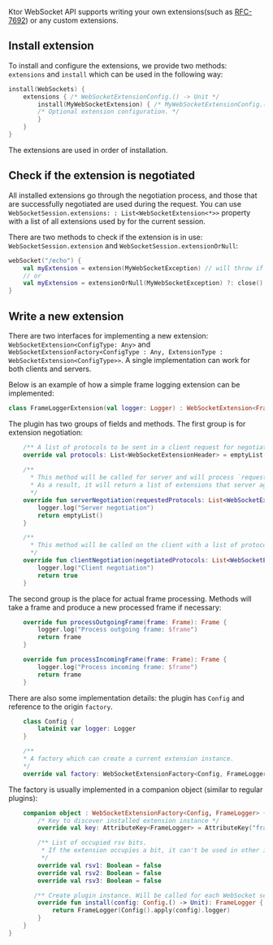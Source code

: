 [//]: # (title: WebSocket extensions API)

Ktor WebSocket API supports writing your own extensions(such as [RFC-7692](https://tools.ietf.org/html/rfc7692))
or any custom extensions.

## Install extension

To install and configure the extensions, we provide two methods: `extensions` and `install` which can be used in the following way:
```kotlin
install(WebSockets) {
    extensions { /* WebSocketExtensionConfig.() -> Unit */
        install(MyWebSocketExtension) { /* MyWebSocketExtensionConfig.() -> Unit */
        /* Optional extension configuration. */ 
        }
    }
}
```

The extensions are used in order of installation.

## Check if the extension is negotiated

All installed extensions go through the negotiation process, and those that are successfully negotiated are used during the request.
You can use `WebSocketSession.extensions: : List<WebSocketExtension<*>>` property with a list of all extensions used
by for the current session.

There are two methods to check if the extension is in use: `WebSocketSession.extension` and `WebSocketSession.extensionOrNull`:
```kotlin
webSocket("/echo") {
    val myExtension = extension(MyWebSocketException) // will throw if `MyWebSocketException` is not negotiated
    // or
    val myExtension = extensionOrNull(MyWebSocketException) ?: close() // will close the session if `MyWebSocketException` is not negotiated
}
```

## Write a new extension

There are two interfaces for implementing a new extension: `WebSocketExtension<ConfigType: Any>` and
`WebSocketExtensionFactory<ConfigType : Any, ExtensionType : WebSocketExtension<ConfigType>>`.
A single implementation can work for both clients and servers.

Below is an example of how a simple frame logging extension can be implemented:

```kotlin
class FrameLoggerExtension(val logger: Logger) : WebSocketExtension<FrameLogger.Config> {
```

The plugin has two groups of fields and methods. The first group is for extension negotiation:

```kotlin
    /** A list of protocols to be sent in a client request for negotiation **/
    override val protocols: List<WebSocketExtensionHeader> = emptyList()
   
    /** 
      * This method will be called for server and will process `requestedProtocols` from the client.
      * As a result, it will return a list of extensions that server agrees to use.
      */
    override fun serverNegotiation(requestedProtocols: List<WebSocketExtensionHeader>): List<WebSocketExtensionHeader> {
        logger.log("Server negotiation")
        return emptyList()
    }

    /**
      * This method will be called on the client with a list of protocols, produced by `serverNegotiation`. It will decide if these extensions should be used. 
      */ 
    override fun clientNegotiation(negotiatedProtocols: List<WebSocketExtensionHeader>): Boolean {
        logger.log("Client negotiation")
        return true
    }

```

The second group is the place for actual frame processing. Methods will take a frame and produce a new processed frame if necessary:

```kotlin
    override fun processOutgoingFrame(frame: Frame): Frame {
        logger.log("Process outgoing frame: $frame")
        return frame
    }

    override fun processIncomingFrame(frame: Frame): Frame {
        logger.log("Process incoming frame: $frame")
        return frame
    }
```

There are also some implementation details: the plugin has `Config` and reference to the origin `factory`.

```kotlin
    class Config {
        lateinit var logger: Logger
    }

    /**
    * A factory which can create a current extension instance. 
    */
    override val factory: WebSocketExtensionFactory<Config, FrameLogger> = FrameLoggerExtension
```

The factory is usually implemented in a companion object (similar to regular plugins):

```kotlin
    companion object : WebSocketExtensionFactory<Config, FrameLogger> {
        /* Key to discover installed extension instance */
        override val key: AttributeKey<FrameLogger> = AttributeKey("frame-logger")

        /** List of occupied rsv bits.
         * If the extension occupies a bit, it can't be used in other installed extensions. We use these bits to prevent plugin conflicts(prevent installing multiple compression plugins). If you're implementing a plugin using some RFC, rsv occupied bits should be referenced there.
         */
        override val rsv1: Boolean = false
        override val rsv2: Boolean = false
        override val rsv3: Boolean = false

       /** Create plugin instance. Will be called for each WebSocket session **/
        override fun install(config: Config.() -> Unit): FrameLogger {
            return FrameLogger(Config().apply(config).logger)
        }
    }
}
```
